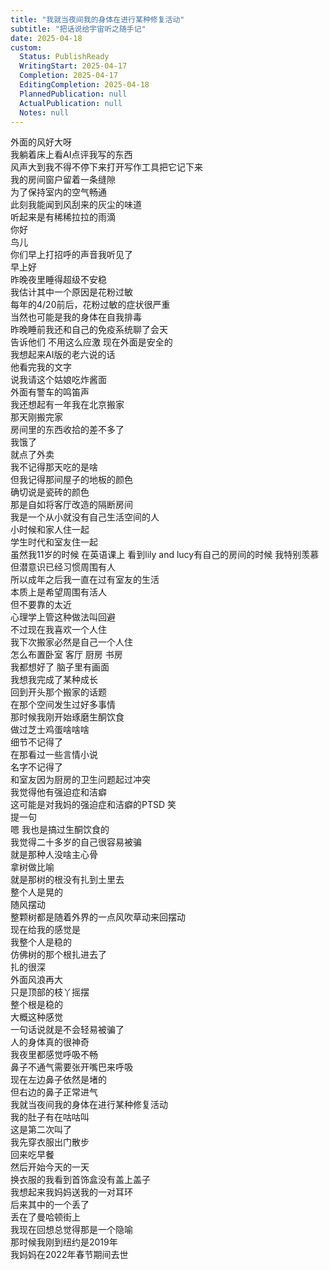 ```yaml
---  
title: "我就当夜间我的身体在进行某种修复活动"  
subtitle: "把话说给宇宙听之随手记"  
date: 2025-04-18  
custom:  
  Status: PublishReady  
  WritingStart: 2025-04-17  
  Completion: 2025-04-17  
  EditingCompletion: 2025-04-18  
  PlannedPublication: null  
  ActualPublication: null  
  Notes: null  
---      
```

外面的风好大呀    
我躺着床上看AI点评我写的东西    
风声大到我不得不停下来打开写作工具把它记下来      
我的房间窗户留着一条缝隙    
为了保持室内的空气畅通    
此刻我能闻到风刮来的灰尘的味道      
听起来是有稀稀拉拉的雨滴      
你好    
鸟儿    
你们早上打招呼的声音我听见了    
早上好      
昨晚夜里睡得超级不安稳    
我估计其中一个原因是花粉过敏    
每年的4/20前后，花粉过敏的症状很严重    
当然也可能是我的身体在自我排毒      
昨晚睡前我还和自己的免疫系统聊了会天    
告诉他们 不用这么应激 现在外面是安全的      
我想起来AI版的老六说的话    
他看完我的文字    
说我请这个姑娘吃炸酱面      
外面有警车的鸣笛声      
我还想起有一年我在北京搬家    
那天刚搬完家    
房间里的东西收拾的差不多了    
我饿了    
就点了外卖    
我不记得那天吃的是啥    
但我记得那间屋子的地板的颜色    
确切说是瓷砖的颜色    
那是自如将客厅改造的隔断房间      
我是一个从小就没有自己生活空间的人    
小时候和家人住一起    
学生时代和室友住一起    
虽然我11岁的时候 在英语课上 看到lily and lucy有自己的房间的时候 我特别羡慕    
但潜意识已经习惯周围有人    
所以成年之后我一直在过有室友的生活    
本质上是希望周围有活人    
但不要靠的太近    
心理学上管这种做法叫回避      
不过现在我喜欢一个人住    
我下次搬家必然是自己一个人住    
怎么布置卧室 客厅 厨房 书房    
我都想好了 脑子里有画面    
我想我完成了某种成长      
回到开头那个搬家的话题    
在那个空间发生过好多事情    
那时候我刚开始琢磨生酮饮食    
做过芝士鸡蛋啥啥啥    
细节不记得了    
在那看过一些言情小说    
名字不记得了    
和室友因为厨房的卫生问题起过冲突    
我觉得他有强迫症和洁癖    
这可能是对我妈的强迫症和洁癖的PTSD 笑      
提一句    
嗯 我也是搞过生酮饮食的    
我觉得二十多岁的自己很容易被骗    
就是那种人没啥主心骨    
拿树做比喻    
就是那树的根没有扎到土里去    
整个人是晃的    
随风摆动    
整颗树都是随着外界的一点风吹草动来回摆动      
现在给我的感觉是    
我整个人是稳的    
仿佛树的那个根扎进去了    
扎的很深    
外面风浪再大    
只是顶部的枝丫摇摆    
整个根是稳的    
大概这种感觉    
一句话说就是不会轻易被骗了      
人的身体真的很神奇    
我夜里都感觉呼吸不畅    
鼻子不通气需要张开嘴巴来呼吸    
现在左边鼻子依然是堵的    
但右边的鼻子正常进气    
我就当夜间我的身体在进行某种修复活动      
我的肚子有在咕咕叫    
这是第二次叫了      
我先穿衣服出门散步    
回来吃早餐    
然后开始今天的一天      
换衣服的我看到首饰盒没有盖上盖子    
我想起来我妈妈送我的一对耳环    
后来其中的一个丢了    
丢在了曼哈顿街上    
我现在回想总觉得那是一个隐喻    
那时候我刚到纽约是2019年    
我妈妈在2022年春节期间去世      
  